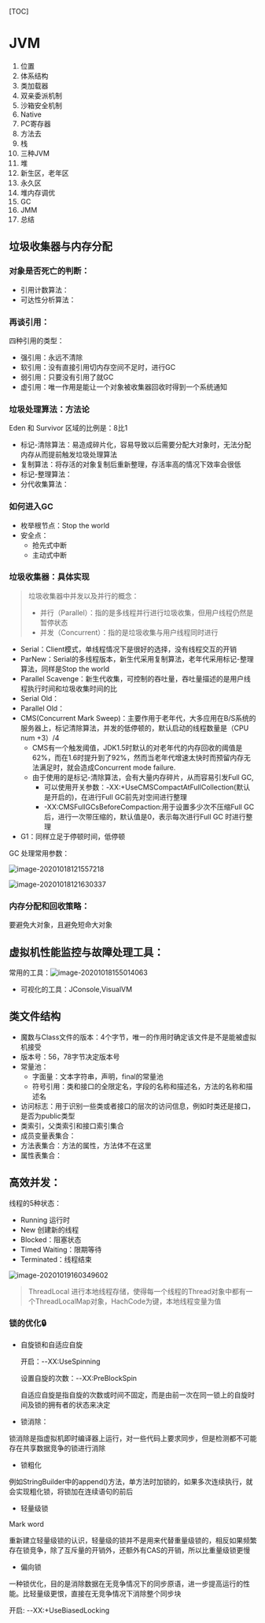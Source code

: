 [TOC]

# JVM

1. 位置
2. 体系结构
3. 类加载器
4. 双亲委派机制
5. 沙箱安全机制
6. Native
7. PC寄存器
8. 方法去
9. 栈
10. 三种JVM
11. 堆
12. 新生区，老年区
13. 永久区
14. 堆内存调优
15. GC
16. JMM
17. 总结

## 垃圾收集器与内存分配

### 对象是否死亡的判断：

* 引用计数算法：
* 可达性分析算法：

### 再谈引用：

四种引用的类型：

* 强引用：永远不清除
* 软引用：没有直接引用切内存空间不足时，进行GC
* 弱引用：只要没有引用了就GC
* 虚引用：唯一作用是能让一个对象被收集器回收时得到一个系统通知

### 垃圾处理算法：方法论

Eden 和 Survivor 区域的比例是：8比1

* 标记-清除算法：易造成碎片化，容易导致以后需要分配大对象时，无法分配内存从而提前触发垃圾处理算法
* 复制算法：将存活的对象复制后重新整理，存活率高的情况下效率会很低
* 标记-整理算法：
* 分代收集算法：

### 如何进入GC

* 枚举根节点：Stop the world
* 安全点：
   * 抢先式中断
   * 主动式中断

### 垃圾收集器：具体实现

> 垃圾收集器中并发以及并行的概念：
>
> * 并行（Parallel）：指的是多线程并行进行垃圾收集，但用户线程仍然是暂停状态
> * 并发（Concurrent）：指的是垃圾收集与用户线程同时进行

* Serial：Client模式，单线程情况下是很好的选择，没有线程交互的开销
* ParNew：Serial的多线程版本，新生代采用复制算法，老年代采用标记-整理算法，同样是Stop the world
* Parallel Scavenge：新生代收集，可控制的吞吐量，吞吐量描述的是用户线程执行时间和垃圾收集时间的比
* Serial Old：
* Parallel Old：
* CMS(Concurrent Mark Sweep)：主要作用于老年代，大多应用在B/S系统的服务器上，标记清除算法，并发的低停顿的，默认启动的线程数量是（CPU num +3）/4
   * CMS有一个触发阈值，JDK1.5时默认的对老年代的内存回收的阈值是62%，而在1.6时提升到了92%，然而当老年代增速太快时而预留内存无法满足时，就会造成Concurrent mode failure.
   * 由于使用的是标记-清除算法，会有大量内存碎片，从而容易引发Full GC,
      * 可以使用开关参数：-XX:+UseCMSCompactAtFullCollection(默认是开启的)，在进行Full GC前先对空间进行整理
      * -XX:CMSFullGCsBeforeCompaction:用于设置多少次不压缩Full GC后，进行一次带压缩的，默认值是0，表示每次进行Full GC 时进行整理
* G1：同样立足于停顿时间，低停顿

GC 处理常用参数：

![image-20201018121557218](/Users/apple/Desktop/My-Study-Notes/JVM/image-20201018121557218.png)

![image-20201018121630337](/Users/apple/Desktop/My-Study-Notes/JVM/image-20201018121630337.png)



### 内存分配和回收策略：

要避免大对象，且避免短命大对象

## 虚拟机性能监控与故障处理工具：

常用的工具：![image-20201018155014063](/Users/apple/Desktop/My-Study-Notes/JVM/image-20201018155014063.png)

* 可视化的工具：JConsole,VisualVM

## 类文件结构

* 魔数与Class文件的版本：4个字节，唯一的作用时确定该文件是不是能被虚拟机接受
* 版本号：56，78字节决定版本号
* 常量池：
   * 字面量：文本字符串，声明，final的常量池
   * 符号引用：类和接口的全限定名，字段的名称和描述名，方法的名称和描述名
* 访问标志：用于识别一些类或者接口的层次的访问信息，例如时类还是接口，是否为public类型
* 类索引，父类索引和接口索引集合
* 成员变量表集合：
* 方法表集合：方法的属性，方法体不在这里
* 属性表集合：

## 高效并发：

线程的5种状态：

* Running 运行时
* New 创建新的线程
* Blocked：阻塞状态
* Timed Waiting：限期等待
* Terminated：线程结束

![image-20201019160349602](/Users/apple/Desktop/My-Study-Notes/JVM/image-20201019160349602.png)

> ThreadLocal 进行本地线程存储，使得每一个线程的Thread对象中都有一个ThreadLocalMap对象，HachCode为键，本地线程变量为值

### 锁的优化🔒

* 自旋锁和自适应自旋

   开启：--XX:UseSpinning

   设置自旋的次数：--XX:PreBlockSpin	

   自适应自旋是指自旋的次数或时间不固定，而是由前一次在同一锁上的自旋时间及锁的拥有者的状态来决定

* 锁消除：

锁消除是指虚拟机即时编译器上运行，对一些代码上要求同步，但是检测都不可能存在共享数据竞争的锁进行消除

* 锁粗化

例如StringBuilder中的append()方法，单方法时加锁的，如果多次连续执行，就会实现粗化锁，将锁加在连续语句的前后

* 轻量级锁

Mark word

重新建立轻量级锁的认识，轻量级的锁并不是用来代替重量级锁的，相反如果频繁存在锁竞争，除了互斥量的开销外，还额外有CAS的开销，所以比重量级锁更慢

* 偏向锁

一种锁优化，目的是消除数据在无竞争情况下的同步原语，进一步提高运行的性能。比轻量级更恨，直接在无竞争情况下消除整个同步块

开启: --XX:+UseBiasedLocking